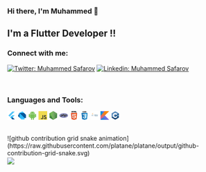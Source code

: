 ### Hi there, I'm Muhammed 👋

## I'm a Flutter Developer !!

### Connect with me:

[![Twitter: Muhammed Safarov](https://img.shields.io/twitter/follow/muhammedsafarow?style=social)](https://twitter.com/muhammedsafarow)
[![Linkedin: Muhammed Safarov](https://img.shields.io/badge/-MuhammedSafarov-blue?style=flat-square&logo=Linkedin&logoColor=white&link=https://www.linkedin.com/in/MuhammedSafarov/)](https://www.linkedin.com/in/muhammed-safarov-ab49711a2/)

<br />

### Languages and Tools:

<code><img height="20" src="https://raw.githubusercontent.com/github/explore/80688e429a7d4ef2fca1e82350fe8e3517d3494d/topics/flutter/flutter.png"></code>
<code><img height="20" src="https://raw.githubusercontent.com/github/explore/80688e429a7d4ef2fca1e82350fe8e3517d3494d/topics/dart/dart.png"></code>
<code><img height="20" src="https://raw.githubusercontent.com/github/explore/80688e429a7d4ef2fca1e82350fe8e3517d3494d/topics/android/android.png"></code>
<code><img height="20" src="https://raw.githubusercontent.com/github/explore/80688e429a7d4ef2fca1e82350fe8e3517d3494d/topics/javascript/javascript.png"></code>
<code><img height="20" src="https://raw.githubusercontent.com/github/explore/80688e429a7d4ef2fca1e82350fe8e3517d3494d/topics/nodejs/nodejs.png"></code>
<code><img height="20" src="https://raw.githubusercontent.com/github/explore/80688e429a7d4ef2fca1e82350fe8e3517d3494d/topics/php/php.png"></code>
<code><img height="20" src="https://raw.githubusercontent.com/github/explore/80688e429a7d4ef2fca1e82350fe8e3517d3494d/topics/html/html.png"></code>
<code><img height="20" src="https://raw.githubusercontent.com/github/explore/80688e429a7d4ef2fca1e82350fe8e3517d3494d/topics/css/css.png"></code>
<code><img height="20" src="https://raw.githubusercontent.com/github/explore/80688e429a7d4ef2fca1e82350fe8e3517d3494d/topics/java/java.png"></code>
<code><img height="20" src="https://raw.githubusercontent.com/github/explore/80688e429a7d4ef2fca1e82350fe8e3517d3494d/topics/kotlin/kotlin.png"></code>
<code><img height="20" src="https://raw.githubusercontent.com/github/explore/80688e429a7d4ef2fca1e82350fe8e3517d3494d/topics/cpp/cpp.png"></code>


<br />
 ![github contribution grid snake animation](https://raw.githubusercontent.com/platane/platane/output/github-contribution-grid-snake.svg)
<br />


<a href="https://github.com/MuhammedSafaroff">
  <img align="center" src="https://github-readme-stats.vercel.app/api/top-langs/?username=MuhammedSafaroff&theme=light&hide_langs_below=1" />
</a>


